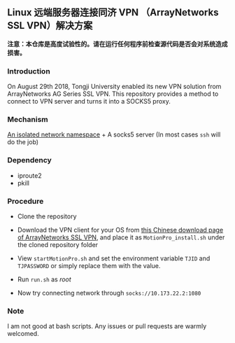 ## Linux 远端服务器连接同济 VPN （ArrayNetworks SSL VPN）解决方案

**注意：本仓库是高度试验性的。请在运行任何程序前检查源代码是否会对系统造成损害。**

### Introduction

On August 29th 2018, Tongji University enabled its new VPN solution from ArrayNetworks AG Series SSL VPN. This repository provides a method to connect to VPN server and turns it into a SOCKS5 proxy.

### Mechanism

[An isolated network namespace](https://superuser.com/questions/983727/route-only-specific-traffic-through-vpn) + A socks5 server (In most cases `ssh` will do the job)

### Dependency

- iproute2
- pkill

### Procedure

- Clone the repository

- Download the VPN client for your OS from [this Chinese download page of ArrayNetworks SSL VPN](http://client.arraynetworks.com.cn:8080/zh/troubleshooting), and place it as `MotionPro_install.sh` under the cloned repository folder

- View `startMotionPro.sh` and set the environment variable `TJID` and `TJPASSWORD` or simply replace them with the value.

- Run `run.sh` as *root*

- Now try connecting network through `socks://10.173.22.2:1080`

### Note
I am not good at bash scripts. Any issues or pull requests are warmly welcomed.

  

  
